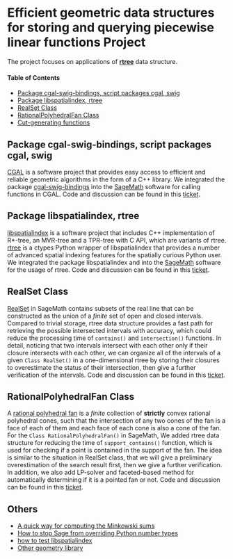 # Efficient geometric data structures for storing and querying piecewise linear functions Project
The project focuses on applications of [**rtree**](https://en.wikipedia.org/wiki/R-tree) data structure.

#### Table of Contents

- [Package cgal-swig-bindings, script packages cgal, swig](#package-cgal-swig-bindings-script-packages-cgal-swig)
- [Package libspatialindex, rtree](#package-libspatialindex-rtree)
- [RealSet Class](#realSet-class)
- [RationalPolyhedralFan Class](#rationalpolyhedralfan-class)
- [Cut-generating functions](https://github.com/DRKWang/Efficient-geometric-data-structures/blob/main/Cut-generating-functions.ipynb)

## Package cgal-swig-bindings, script packages cgal, swig
[CGAL](https://www.cgal.org/) is a software project that provides easy access to efficient and reliable geometric algorithms in the form of a C++ library. We integrated the package [cgal-swig-bindings](https://github.com/CGAL/cgal-swig-bindings) into the [SageMath](https://www.sagemath.org/) software for calling functions in CGAL. Code and discussion can be found in this [ticket](https://trac.sagemath.org/ticket/31098).

## Package libspatialindex, rtree
[libspatialindex](https://libspatialindex.org/en/latest/) is a software project that includes C++ implementation of R*-tree, an MVR-tree and a TPR-tree with C API, which are variants of rtree. [rtree](https://rtree.readthedocs.io/en/latest/index.html) is a  ctypes Python wrapper of libspatialindex that provides a number of advanced spatial indexing features for the spatially curious Python user. We integrated the package libspatialindex and into the [SageMath](https://www.sagemath.org/) software for the usage of rtree. Code and discussion can be found in this [ticket](https://trac.sagemath.org/ticket/32000).

## RealSet Class
[RealSet](https://doc.sagemath.org/html/en/reference/sets/sage/sets/real_set.html) in SageMath contains subsets of the real line that can be constructed as the union of a *finite* set of open and closed intervals. Compared to trivial storage, rtree data structure provides a fast path for retrieving the possible intersected intervals with accuracy, which could reduce the processing time of `contains()` and `intersection()` functions. In detail, noticing that two intervals intersect with each other only if their closure intersects with each other, we can organize all of the intervals of a given `Class RealSet()` in a one-dimensional rtree by storing their closures to overestimate the status of their intersection, then give a further verification of the intervals. Code and discussion can be found in this [ticket](https://trac.sagemath.org/ticket/32170#comment:9).

## RationalPolyhedralFan Class
A [rational polyhedral fan](https://doc.sagemath.org/html/en/reference/discrete_geometry/sage/geometry/fan.html) is a *finite* collection of **strictly** convex rational polyhedral cones, such that the intersection of any two cones of the fan is a face of each of them and each face of each cone is also a cone of the fan. For the `Class RationalPolyhedralFan()` in SageMath, We added rtree data structure for reducing the time of `support_contains()` function, which is used for checking if a point is contained in the support of the fan. The idea is similar to the situation in RealSet class, that we will give a preliminary overestimation of the search result first, then we give a further verification. In addition, we also add LP-solver and faceted-based method for automatically determining if it is a pointed fan or not. Code and discussion can be found in this [ticket](https://trac.sagemath.org/ticket/32170#comment:50).

## Others

- [A quick way for computing the Minkowski sums](https://github.com/DRKWang/Efficient-geometric-data-structures/blob/main/Computation%20of%20Minkowski%20sums%20-%20Jupyter%20Notebook.pdf)
- [How to stop Sage from overriding Python number types](https://github.com/DRKWang/Efficient-geometric-data-structures/blob/main/How%20to%20stop%20Sage%20from%20overriding%20Python%20number%20types.md)
- [how to test libspatialindex](https://github.com/libspatialindex/libspatialindex/issues/218)
- [Other geometry library](https://github.com/DRKWang/Efficient-geometric-data-structures/blob/main/logfiles/log1.md)

